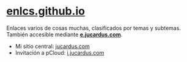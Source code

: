 # [enlcs.github.io](https://enlcs.github.io)

Enlaces varios de cosas muchas, clasificados por temas y subtemas. También accesible mediante [**e.jucardus.com**](https://e.jucardus.com).

* Mi sitio central: [jucardus.com](https://jucardus.com)
* Invitación a pCloud: [i.jucardus.com](https://i.jucardus.com)
